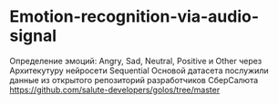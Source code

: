 # Emotion-recognition-via-audio-signal
Определение эмоций: Angry, Sad, Neutral, Positive и Other через Архитекутуру нейросети Sequential
Основой датасета послужили данные из открытого репозиторий разработчиков СберСалюта
https://github.com/salute-developers/golos/tree/master
